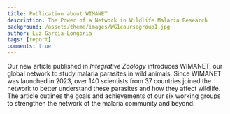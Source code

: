 ```yaml
---
title: Publication about WIMANET
description: The Power of a Network in Wildlife Malaria Research
background: /assets/theme/images/WG1coursegroup1.jpg
author: Luz Garcia-Longoria
tags: [report]
comments: true
---
```


Our new article published in *Integrative Zoology* introduces WIMANET, our global network to study malaria parasites in wild animals. 
Since WIMANET was launched in 2023, over 140 scientists from 37 countries joined the network to better understand these parasites and how they affect wildlife. 
The article outlines the goals and achievements of our six working groups to strengthen the network of the malaria community and beyond.

<object data="../assets/docs/2025-marzal-integrative-zoology-wimanet-network.pdf" width="1000" height="1000" type='application/pdf'/>
